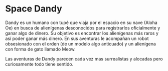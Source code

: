 # Space Dandy

Dandy es un humano con tupé que viaja por el espacio en su nave (Aloha Oe) en busca de alienígenas desconocidos para registrarlos oficialmente y ganar algo de dinero. Su objetivo es encontrar los alienígenas más raros y así poder ganar más dinero. En sus aventuras le acompañan un robot obsesionado con el orden (de un modelo algo anticuado) y un alienígena con forma de gato llamado Meow.

Las aventuras de Dandy parecen cada vez mas surrealistas y alocadas pero curiosamente todo tiene sentido.
